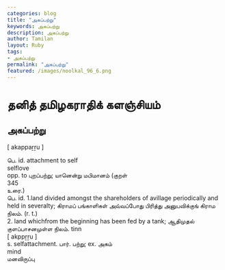```yaml
---  
categories: blog  
title: "அகப்பற்று"
keywords: அகப்பற்று  
description: அகப்பற்று
author: Tamilan  
layout: Ruby  
tags:     
- அகப்பற்று
permalink: "அகப்பற்று"  
featured: /images/noolkal_96_6.png  
--- 
```

# தனித் தமிழகராதிக் களஞ்சியம்
## அகப்பற்று

[ akappaṟṟu ]  
  
பெ. id. attachment to self  
selflove  
opp. to புறப்பற்று; யானென்று மபிமானம் (குறள்  
345  
உரை.)  
பெ. id. 1.land divided amongst the shareholders of avillage periodically and held in severalty; கிராமப் பங்காளிகள் அவ்வப்போது பிரித்து அனுபவிக்குங் கிராம நிலம். (r. t.)  
2. land whichfrom the beginning has been fed by a tank; ஆதிமுதல் குளப்பாசனமுள்ள நிலம். tinn  
[ akppṟṟu ]  
s. selfattachment. பார். பற்று; ex. அகம்  
mind  
மனவிருப்பு